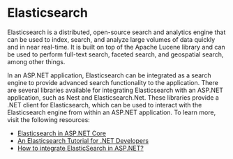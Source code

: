 # Elasticsearch

Elasticsearch is a distributed, open-source search and analytics engine that can be used to index, search, and analyze large volumes of data quickly and in near real-time. It is built on top of the Apache Lucene library and can be used to perform full-text search, faceted search, and geospatial search, among other things.

In an ASP.NET application, Elasticsearch can be integrated as a search engine to provide advanced search functionality to the application. There are several libraries available for integrating Elasticsearch with an ASP.NET application, such as Nest and Elasticsearch.Net. These libraries provide a .NET client for Elasticsearch, which can be used to interact with the Elasticsearch engine from within an ASP.NET application.
To learn more, visit the following resources:

- [Elasticsearch in ASP.NET Core](https://code-maze.com/elasticsearch-aspnet-core/)
- [An Elasticsearch Tutorial for .NET Developers](https://www.toptal.com/dot-net/elasticsearch-dot-net-developers)
- [How to integrate ElasticSearch in ASP.NET?](https://blexin.com/en/blog-en/how-to-integrate-elasticsearch-in-asp-net-core/)

